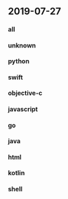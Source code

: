 ## 2019-07-27

#### all

#### unknown

#### python

#### swift

#### objective-c

#### javascript

#### go

#### java

#### html

#### kotlin

#### shell
